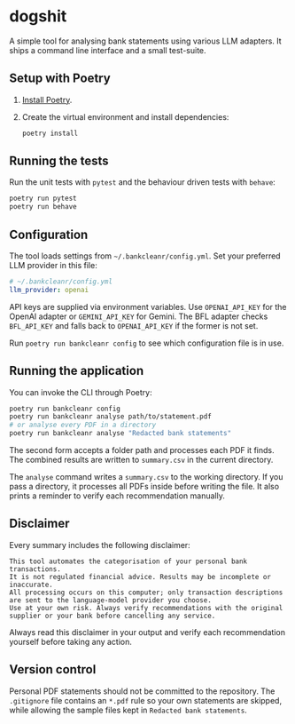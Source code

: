 # dogshit

A simple tool for analysing bank statements using various LLM adapters. It ships a
command line interface and a small test-suite.

## Setup with Poetry

1. [Install Poetry](https://python-poetry.org/docs/#installation).
2. Create the virtual environment and install dependencies:

   ```bash
   poetry install
   ```

## Running the tests

Run the unit tests with `pytest` and the behaviour driven tests with `behave`:

```bash
poetry run pytest
poetry run behave
```

## Configuration

The tool loads settings from `~/.bankcleanr/config.yml`. Set your preferred LLM
provider in this file:

```yaml
# ~/.bankcleanr/config.yml
llm_provider: openai
```

API keys are supplied via environment variables. Use `OPENAI_API_KEY` for the
OpenAI adapter or `GEMINI_API_KEY` for Gemini. The BFL adapter checks
`BFL_API_KEY` and falls back to `OPENAI_API_KEY` if the former is not set.

Run `poetry run bankcleanr config` to see which configuration file is in use.

## Running the application

You can invoke the CLI through Poetry:

```bash
poetry run bankcleanr config
poetry run bankcleanr analyse path/to/statement.pdf
# or analyse every PDF in a directory
poetry run bankcleanr analyse "Redacted bank statements"

```

The second form accepts a folder path and processes each PDF it finds. The
combined results are written to `summary.csv` in the current directory.

The `analyse` command writes a `summary.csv` to the working directory.
If you pass a directory, it processes all PDFs inside before writing the file.
It also prints a reminder to verify each recommendation manually.

## Disclaimer

Every summary includes the following disclaimer:

```
This tool automates the categorisation of your personal bank transactions.
It is not regulated financial advice. Results may be incomplete or inaccurate.
All processing occurs on this computer; only transaction descriptions are sent to the language-model provider you choose.
Use at your own risk. Always verify recommendations with the original supplier or your bank before cancelling any service.
```

Always read this disclaimer in your output and verify each recommendation yourself before taking any action.

## Version control

Personal PDF statements should not be committed to the repository. The
`.gitignore` file contains an `*.pdf` rule so your own statements are skipped,
while allowing the sample files kept in `Redacted bank statements`.
